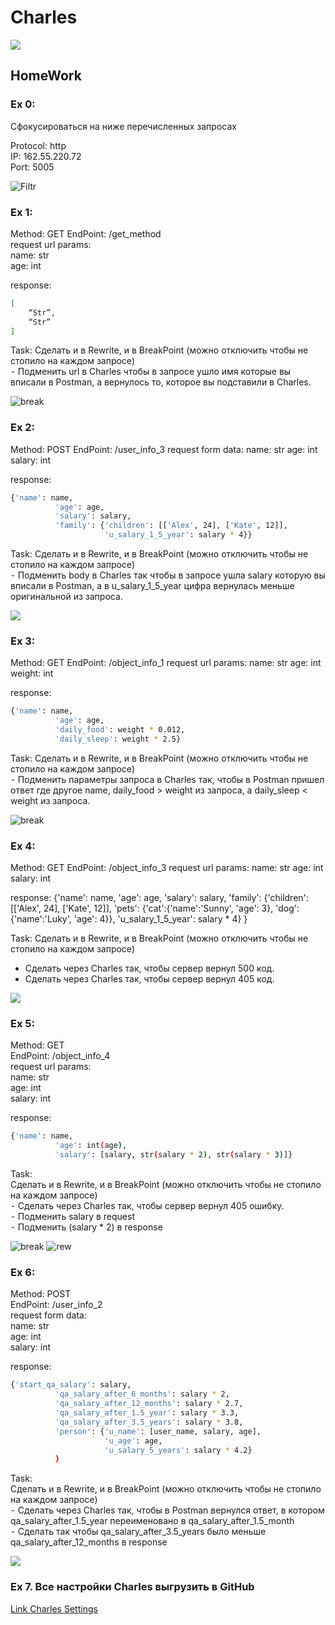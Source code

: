 # Charles
![](https://cdn-laravel.vapor.cloud/image/nstack/translate_values/charles_IPjFgz7Fvv.png)


## HomeWork
### Ex 0: 
Сфокусироваться на ниже перечисленных запросах

Protocol: http  
IP: 162.55.220.72  
Port: 5005  

![Filtr](https://github.com/Gordmick/HOMEWORKS_Course_V_Ksendzov/blob/main/Charles/Screenshots/EX0.png)

### Ex 1: 
Method: GET
EndPoint: /get_method   
request url params:    
name: str  
age: int

response:
```sh
[  
    “Str”,  
    “Str”   
]
```

Task:
Сделать и в Rewrite, и в BreakPoint (можно отключить чтобы не стопило на каждом запросе)  
 ⁃ Подменить url в Charles чтобы в запросе ушло имя которые вы вписали в Postman, а вернулось то, которое вы подставили в Charles.

![break](https://github.com/Gordmick/HOMEWORKS_Course_V_Ksendzov/blob/main/Charles/Screenshots/Ex01.png)

### Ex 2:
Method: POST
EndPoint: /user_info_3
request form data: 
 name: str
 age: int
 salary: int

response:  
```sh
{'name': name,
          'age': age,
          'salary': salary,
          'family': {'children': [['Alex', 24], ['Kate', 12]],
                     'u_salary_1_5_year': salary * 4}}
```
Task:
Сделать и в Rewrite, и в BreakPoint (можно отключить чтобы не стопило на каждом запросе)  
 ⁃ Подменить body в Charles так чтобы в запросе ушла salary которую вы вписали в Postman, а в u_salary_1_5_year цифра вернулась меньше оригинальной из запроса.

![](https://github.com/Gordmick/HOMEWORKS_Course_V_Ksendzov/blob/main/Charles/Screenshots/Ex02.png)


### Ex 3:
Method: GET
EndPoint: /object_info_1
request url params: 
 name: str
 age: int
 weight: int

response:  
```sh
{'name': name,
          'age': age,
          'daily_food': weight * 0.012,
          'daily_sleep': weight * 2.5}
```

Task:
Сделать и в Rewrite, и в BreakPoint (можно отключить чтобы не стопило на каждом запросе)  
 ⁃ Подменить параметры запроса в Charles так, чтобы в Postman пришел ответ где другое name, daily_food > weight из запроса, а daily_sleep < weight из запроса.

![break](https://github.com/Gordmick/HOMEWORKS_Course_V_Ksendzov/blob/main/Charles/Screenshots/Ex3.png)


### Ex 4:
Method: GET
EndPoint: /object_info_3
request url params: 
 name: str
 age: int
 salary: int

response: 
{'name': name,
          'age': age,
          'salary': salary,
          'family': {'children': [['Alex', 24], ['Kate', 12]],
                     'pets': {'cat':{'name':'Sunny',
                                     'age': 3},
                              'dog':{'name':'Luky',
                                     'age': 4}},
                     'u_salary_1_5_year': salary * 4}
          }

Task:
Сделать и в Rewrite, и в BreakPoint (можно отключить чтобы не стопило на каждом запросе)  
- Сделать через Charles так, чтобы сервер вернул 500 код.  
- Сделать через Charles так, чтобы сервер вернул 405 код.

![](https://github.com/Gordmick/HOMEWORKS_Course_V_Ksendzov/blob/main/Charles/Screenshots/Ex4.png)

### Ex 5:
Method: GET  
EndPoint: /object_info_4  
request url params:   
 name: str  
 age: int  
 salary: int  

response:  
```sh
{'name': name,
          'age': int(age),
          'salary': [salary, str(salary * 2), str(salary * 3)]}
```

Task:  
Сделать и в Rewrite, и в BreakPoint (можно отключить чтобы не стопило на каждом запросе)  
 ⁃ Сделать через Charles так, чтобы сервер вернул 405 ошибку.  
 ⁃ Подменить salary в request  
 ⁃ Подменить (salary * 2) в response  

![break](https://github.com/Gordmick/HOMEWORKS_Course_V_Ksendzov/blob/main/Charles/Screenshots/Ex5.png)
![rew](https://github.com/Gordmick/HOMEWORKS_Course_V_Ksendzov/blob/main/Charles/Screenshots/Ex51.png)

### Ex 6:  
Method: POST  
EndPoint: /user_info_2  
request form data:   
 name: str  
 age: int  
 salary: int  

response:  
```sh
{'start_qa_salary': salary,
          'qa_salary_after_6_months': salary * 2,
          'qa_salary_after_12_months': salary * 2.7,
          'qa_salary_after_1.5_year': salary * 3.3,
          'qa_salary_after_3.5_years': salary * 3.8,
          'person': {'u_name': [user_name, salary, age],
                     'u_age': age,
                     'u_salary_5_years': salary * 4.2}
          }
```

Task:  
Сделать и в Rewrite, и в BreakPoint (можно отключить чтобы не стопило на каждом запросе)  
 ⁃ Сделать через Charles так, чтобы в Postman вернулся ответ, в котором qa_salary_after_1.5_year переименовано в qa_salary_after_1.5_month  
 ⁃ Сделать так чтобы qa_salary_after_3.5_years было меньше qa_salary_after_12_months в response  

![](https://github.com/Gordmick/HOMEWORKS_Course_V_Ksendzov/blob/main/Charles/Screenshots/Ex6.png)


### Ex 7. Все настройки Charles выгрузить в GitHub

[Link Charles Settings](https://github.com/Gordmick/HOMEWORKS_Course_V_Ksendzov/blob/main/Charles/Gordmick_Charles_Settings.xml)
